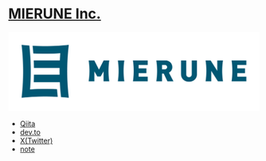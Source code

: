 # [MIERUNE Inc.](https://www.mierune.co.jp/)

![](https://github.com/MIERUNE/logo/blob/master/png/MIERUNE_logo02.png)

- [Qiita](https://qiita.com/organizations/MIERUNE)
- [dev.to](https://dev.to/mierune)
- [X(Twitter)](https://twitter.com/mierune_inc)
- [note](https://note.com/mierune)
